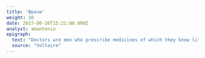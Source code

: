 ```yaml
---
title: 'Врачи'
weight: 30
date: 2017-06-26T15:21:00.000Z
analyst: amantonio
epigraph:
  text: "Doctors are men who prescribe medicines of which they know little, to cure diseases of which they know less, in human beings of whom they know nothing."
  source: "Voltaire"
---
```

